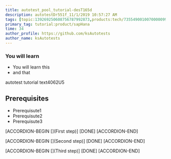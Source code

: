 ```yaml
---
title: autotest_pool_tutorial-desT165d
description: autotestDr551f_11/1/2019 10:57:27 AM
tags: [topic:139269250608756787992873,products:tech/73554900100700000996,tutorial:experience/advanced]
primary_tag: tutorial:product/sapHana
time: 34
author_profile: https://github.com/ksAutotests
author_name: ksAutotests
---
```

### You will learn
- You will learn this
- and that

autotest tutorial text4062U5

## Prerequisites
- Prerequisute1
- Prerequisute2
- Prerequisute3

[ACCORDION-BEGIN [](First step)]
[DONE]
[ACCORDION-END]

[ACCORDION-BEGIN [](Second step)]
[DONE]
[ACCORDION-END]

[ACCORDION-BEGIN [](Third step)]
[DONE]
[ACCORDION-END]

